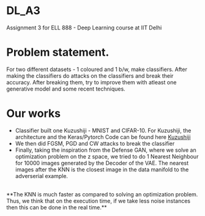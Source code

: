 # DL_A3
Assignment 3 for ELL 888 - Deep Learning course at IIT Delhi

# Problem statement.
For two different datasets - 1 coloured and 1 b/w, make classifiers.
After making the classifiers do attacks on the classifiers and break their accuracy. 
After breaking them, try to improve them with atleast one generative model and some recent techniques.

# Our works
* Classifier built one Kuzushiji - MNIST and CIFAR-10. For Kuzushiji, the architecture and the Keras/Pytorch Code can be found here 
  [Kuzushiji](https://github.com/bhattg/KUZUSHIJI-)
* We then did FGSM, PGD and CW attacks to break the classifier
* Finally, taking the inspiration from the Defense GAN, where we solve an optimization problem on the z space,
we tried to do 1 Nearest Neighbour for 10000 images generated by the Decoder of the VAE. The nearest images after the
KNN is the closest image in the data manifold to the adverserial example.
<br/>
**The KNN is much faster as compared to solving an optimization problem. Thus, we think that on the execution time, 
if we take less noise instances then this can be done in the real time.**
